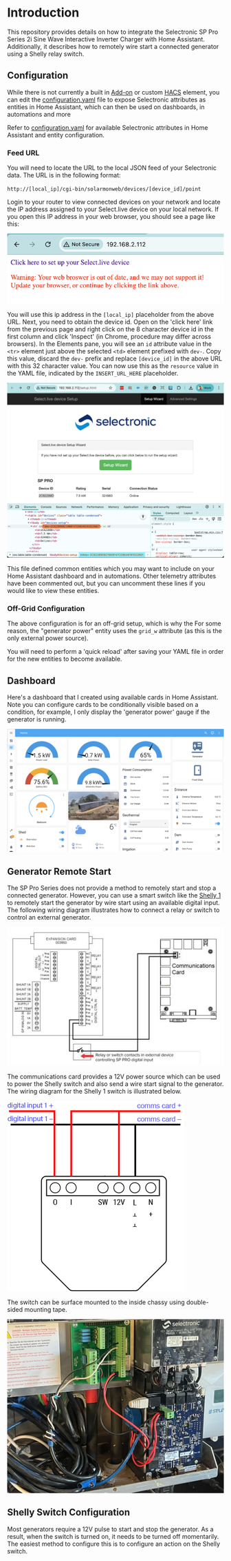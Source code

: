 # Introduction
This repository provides details on how to integrate the Selectronic SP Pro Series 2i Sine Wave Interactive Inverter Charger with Home Assistant. Additionally, it describes how to remotely wire start a connected generator using a Shelly relay switch.

## Configuration
While there is not currently a built in [Add-on](https://www.home-assistant.io/addons/) or custom [HACS](https://www.hacs.xyz/) element, you can edit the [configuration.yaml](https://www.home-assistant.io/docs/configuration/) file to expose Selectronic attributes as entities in Home Assistant, which can then be used on dashboards, in automations and more

Refer to [configuration.yaml](configuration.yaml) for available Selectronic attributes in Home Assistant and entity configuration.

### Feed URL

You will need to locate the URL to the local JSON feed of your Selectronic data. The URL is in the following format:

`http://[local_ip]/cgi-bin/solarmonweb/devices/[device_id]/point`

Login to your router to view connected devices on your network and locate the IP address assigned to your Select.live device on your local network. If you open this IP address in your web browser, you should see a page like this:

![Select Live setup](img/select-live.png)

You will use this ip address in the `[local_ip]` placeholder from the above URL. Next, you need to obtain the device id. Open on the 'click here' link from the previous page and right click on the 8 character device id in the first column and click 'Inspect' (in Chrome, procedure may differ across browsers). In the Elements pane, you will see an `id` attribute value in the `<tr>` element just above the selected `<td>` element prefixed with `dev-`. Copy this value, discard the `dev-` prefix and replace  `[device_id]` in the above URL with this 32 character value. You can now use this as the `resource` value in the YAML file, indicated by the `INSERT_URL_HERE` placeholder. 

![Locate Device Id](img/device-id.png)


This file defined common entities which you may want to include on your Home Assistant dashboard and in automations. Other telemetry attributes have been commented out, but you can uncomment these lines if you would like to view these entities.

### Off-Grid Configuration

The above configuration is for an off-grid setup, which is why the  For some reason, the "generator power" entity uses the `grid_w` attribute (as this is the only external power source). 

You will need to perform a 'quick reload' after saving your YAML file in order for the new entities to become available.

## Dashboard

Here's a dashboard that I created using available cards in Home Assistant. Note you can configure cards to be conditionally visible based on a condition, for example, I only display the 'generator power' gauge if the generator is running.

![Home Assistant Dashboard with Selectronic entities](img/dashboard.png)

## Generator Remote Start

The SP Pro Series does not provide a method to remotely start and stop a connected generator. However, you can use a smart switch like the [Shelly 1](https://www.shelly.com/products/shelly-1-gen3) to remotely start the generator by wire start using an available digital input. The following wiring diagram illustrates how to connect a relay or switch to control an external generator.

![Wiring diagram for Selectronic digital input](img/wire-start.png)

The communications card provides a 12V power source which can be used to power the  Shelly switch and also send a wire start signal to the generator. The wiring diagram for the Shelly 1 switch is illustrated below.

![Wiring diagram for Selectronic digital input to Shelly switch](img/shelly-switch-wiring.jpg)

The switch can be surface mounted to the inside chassy using double-sided mounting tape. 

![Shelly switch in Selectronic](img/shelly-selectronic-install.jpg)

## Shelly Switch Configuration

Most generators require a 12V pulse to start and stop the generator. As a result, when the switch is turned on, it needs to be turned off momentarily. The easiest method to configure this is to configure an action on the Shelly switch.


